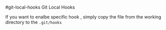 #git-local-hooks
Git Local Hooks 

If you want to enalbe specific hook , simply copy the file from the working directory to the `.git/hooks`
